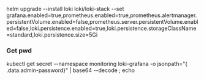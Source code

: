  helm upgrade --install loki loki/loki-stack  --set grafana.enabled=true,prometheus.enabled=true,prometheus.alertmanager.persistentVolume.enabled=false,prometheus.server.persistentVolume.enabled=false,loki.persistence.enabled=true,loki.persistence.storageClassName=standard,loki.persistence.size=5Gi

 ### Get pwd 

    
 

kubectl get secret --namespace monitoring  loki-grafana -o jsonpath="{​​​​​​​​.data.admin-password}​​​​​​​​" | base64 --decode ; echo





